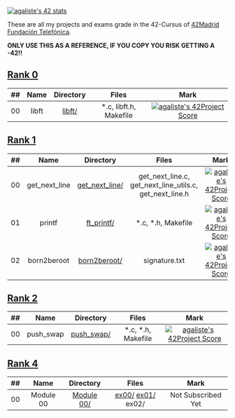 [![agaliste's 42 stats](https://badge42.herokuapp.com/api/stats/agaliste?privacyName=true&)](https://github.com/somedevv/42-Cursus)

These are all my projects and exams grade in the 42-Cursus of [42Madrid Fundación Telefónica](https://www.42madrid.com/).

**ONLY USE THIS AS A REFERENCE, IF YOU COPY YOU RISK GETTING A -42!!**

## [Rank 0](https://github.com/somedevv/42-Cursus/tree/master/Rank%200)

|  ##  |			Name				|	Directory	| Files | Mark |
|:----:|:-----------------------------------:|:------------------:|:--------------:|:--------------:|
|  00  |libft								|	[libft/](https://github.com/somedevv/42-Cursus/tree/master/Rank%200/libft)		| *.c, libft.h, Makefile | [![agaliste's 42Project Score](https://badge42.herokuapp.com/api/project/agaliste/Libft)](https://github.com/somedevv/42-Cursus/tree/master/Rank%200/libft) |

## [Rank 1](https://github.com/somedevv/42-Cursus/tree/master/Rank&201)

|  ##  |			Name				|	Directory	| Files | Mark |
|:----:|:-----------------------------------:|:------------------:|:--------------:|:--------------:|
|  00  |get_next_line								|	[get_next_line/](https://github.com/somedevv/42-Cursus/tree/master/Rank&201/get_next_line)		| get_next_line.c, get_next_line_utils.c, get_next_line.h | [![agaliste's 42Project Score](https://badge42.herokuapp.com/api/project/agaliste/get_next_line)](https://github.com/somedevv/42-Cursus/tree/master/Rank&201/get_next_line) |
|  01  |printf								|	[ft_printf/](https://github.com/somedevv/42-Cursus/tree/master/Rank&201/ft_printf)		| *.c, *.h, Makefile | [![agaliste's 42Project Score](https://badge42.herokuapp.com/api/project/agaliste/ft_printf)](https://github.com/somedevv/42-Cursus/tree/master/Rank&201/ft_printf) |
|  02  |born2beroot								|	[born2beroot/](https://github.com/somedevv/42-Cursus/tree/master/Rank&201/born2beroot/)		| signature.txt | [![agaliste's 42Project Score](https://badge42.herokuapp.com/api/project/agaliste/Born2beroot)](https://github.com/somedevv/42-Cursus/tree/master/Rank&201/born2beroot/) |

## [Rank 2](https://github.com/somedevv/42-Cursus/tree/master/Rank&202)

|  ##  |			Name				|	Directory	| Files | Mark |
|:----:|:-----------------------------------:|:------------------:|:--------------:|:--------------:|
| 00 |push_swap | [push_swap/](https://github.com/somedevv/42-Cursus/tree/master/Rank&202/push_swap) | *.c, *.h, Makefile | [![agaliste's 42Project Score](https://badge42.herokuapp.com/api/project/agaliste/push_swap)](https://github.com/somedevv/42-Cursus/tree/master/Rank&202/push_swap) |

## [Rank 4](https://github.com/somedevv/42-Cursus/tree/master/Rank&204)

|  ##  |			Name				|	Directory	| Files | Mark |
|:----:|:-----------------------------------:|:------------------:|:--------------:|:--------------:|
|  00  |Module 00								|	[Module 00/](https://github.com/somedevv/42-Cursus/tree/master/Rank&204/Module_00)		| [ex00/](https://github.com/somedevv/42-Cursus/tree/master/C%2B%2B/Module_00/ex00) [ex01/](https://github.com/somedevv/42-Cursus/tree/master/Rank&204/Module_00/ex01) ex02/ | Not Subscribed Yet |
